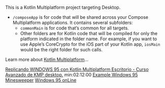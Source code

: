 This is a Kotlin Multiplatform project targeting Desktop.

* `/composeApp` is for code that will be shared across your Compose Multiplatform applications.
  It contains several subfolders:
    - `commonMain` is for code that’s common for all targets.
    - Other folders are for Kotlin code that will be compiled for only the platform indicated in the
      folder name.
      For example, if you want to use Apple’s CoreCrypto for the iOS part of your Kotlin app,
      `iosMain` would be the right folder for such calls.

Learn more
about [Kotlin Multiplatform](https://www.jetbrains.com/help/kotlin-multiplatform-dev/get-started.html)…

[Replicando WINDOWS 95 con Kotlin Multiplatform Escritorio - Curso Avanzado de KMP desktop.](https://www.youtube.com/watch?v=QFPTUwFW9p8)
min:02:12:00
[Example Windows 95 Minesweeper](https://minesweepergame.com/download/windows-95-minesweeper.php)
[Windows 95 onLine](https://www.pcjs.org/software/pcx86/sys/windows/win95/4.00.950/)